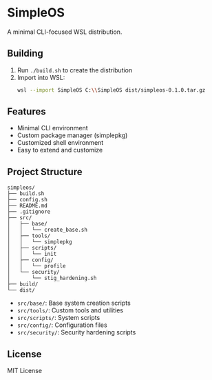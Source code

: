 # SimpleOS

A minimal CLI-focused WSL distribution.

## Building

1. Run `./build.sh` to create the distribution
2. Import into WSL:
   ```bash
   wsl --import SimpleOS C:\\SimpleOS dist/simpleos-0.1.0.tar.gz
   ```

## Features

- Minimal CLI environment
- Custom package manager (simplepkg)
- Customized shell environment
- Easy to extend and customize

## Project Structure

```
simpleos/
├── build.sh
├── config.sh
├── README.md
├── .gitignore
├── src/
│   ├── base/
│   │   └── create_base.sh
│   ├── tools/
│   │   └── simplepkg
│   ├── scripts/
│   │   └── init
│   ├── config/
│   │   └── profile
│   └── security/
│       └── stig_hardening.sh
├── build/
└── dist/
```

- `src/base/`: Base system creation scripts
- `src/tools/`: Custom tools and utilities
- `src/scripts/`: System scripts
- `src/config/`: Configuration files
- `src/security/`: Security hardening scripts


## License

MIT License
```